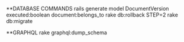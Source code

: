 **DATABASE COMMANDS
rails generate model DocumentVersion executed:boolean document:belongs_to
rake db:rollback STEP=2
rake db:migrate


**GRAPHQL
rake graphql:dump_schema
